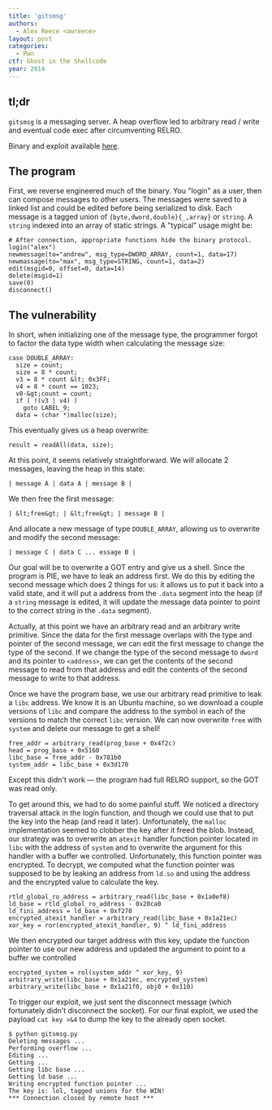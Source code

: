 ```yaml
---
title: 'gitsmsg'
authors:
  - Alex Reece <awreece>
layout: post
categories:
  - Pwn
ctf: Ghost in the Shellcode
year: 2014
---
```

## tl;dr

`gitsmsg` is a messaging server. A heap overflow led to arbitrary read / write and eventual code exec after circumventing RELRO.

<!--more-->

Binary and exploit available [here][1].

## The program

First, we reverse engineered much of the binary.
You "login" as a user, then can compose messages to other users. The messages
were saved to a linked list and could be edited before being serialized to disk.
Each message is a tagged union of `{byte,dword,double}{_,array}`
or `string`. A `string` indexed into an array of static strings.
A "typical" usage might be:

```
# After connection, appropriate functions hide the binary protocol.
login("alex")
newmessage(to="andrew", msg_type=DWORD_ARRAY, count=1, data=17)
newmassage(to="max", msg_type=STRING, count=1, data=2)
edit(msgid=0, offset=0, data=14)
delete(msgid=1)
save(0)
disconnect()
```

## The vulnerability

In short, when initializing one of the message type, the programmer forgot to
factor the data type width when calculating the message size:

```
case DOUBLE_ARRAY:
  size = count;
  size = 8 * count;
  v3 = 8 * count &lt; 0x3FF;
  v4 = 8 * count == 1023;
  v0-&gt;count = count;
  if ( !(v3 | v4) )
    goto LABEL_9;
  data = (char *)malloc(size);
```

This eventually gives us a heap overwrite:

```
result = readAll(data, size);
```

At this point, it seems relatively straightforward. We will allocate 2 messages,
leaving the heap in this state:

```
| message A | data A | message B |
```

We then free the first message:

```
| &lt;free&gt; | &lt;free&gt; | message B |
```

And allocate a new message of type `DOUBLE_ARRAY`, allowing us to overwrite and
modify the second message:

```
| message C | data C ... essage B |
```

Our goal will be to overwrite a GOT entry and give us a shell. Since the program
is PIE, we have to leak an address first. We do this by editing the second
message which does 2 things for us: it allows us to put it back into a valid
state, and it will put a address from the `.data` segment into the heap (if a
`string` message is edited, it will update the message data pointer to point
to the correct string in the `.data` segment).

Actually, at this point we have an arbitrary read and an arbitrary write
primitive. Since the data for the first message overlaps with the type and
pointer of the second message, we can edit the first message to change the type
of the second. If we change the type of the second message to `dword` and its
pointer to `<address>`, we can get the contents of the second message to read
from that address and edit the contents of the second message to write to that
address.

Once we have the program base, we use our arbitrary read primitive to leak a
`libc` address. We know it is an Ubuntu machine, so we download a couple versions
of `libc` and compare the address to the symbol in each of the versions to match
the correct `libc` version. We can now overwrite `free` with `system` and delete
our message to get a shell!

```
free_addr = arbitrary_read(prog_base + 0x4f2c)
head = prog_base + 0x5160
libc_base = free_addr - 0x781b0
system_addr = libc_base + 0x3d170
```

Except this didn't work &mdash; the program had full RELRO support, so the GOT was
read only.

To get around this, we had to do some painful stuff. We noticed a directory
traversal attack in the login function, and though we could use that to put the
key into the heap (and read it later). Unfortunately, the `malloc`
implementation seemed to clobber the key after it freed the blob. Instead,
our strategy
was to overwrite an `atexit` handler function pointer located in `libc` with the
address of `system` and to overwrite the argument for this handler with a buffer
we controlled. Unfortunately, this function pointer was encrypted. To decrypt,
we computed what the function pointer was supposed to be by leaking an address
from `ld.so` and using the address and the encrypted value to calculate the key.

```
rtld_global_ro_address = arbitrary_read(libc_base + 0x1a0ef8)
ld_base = rtld_global_ro_address - 0x20ca0
ld_fini_address = ld_base + 0xf270
encrypted_atexit_handler = arbitrary_read(libc_base + 0x1a21ec)
xor_key = ror(encrypted_atexit_handler, 9) ^ ld_fini_address
```

We then encrypted our target address with this key, update the function pointer
to use our new address and updated the argument to point to a buffer we
controlled

```
encrypted_system = rol(system_addr ^ xor_key, 9)
arbitrary_write(libc_base + 0x1a21ec, encrypted_system)
arbitrary_write(libc_base + 0x1a21f0, obj0 + 0x110)
```

To trigger our exploit, we just sent the disconnect message (which fortunately
didn't disconnect the socket). For our final exploit, we used the payload
`cat key >&4` to dump the key to the already open socket.

```
$ python gitsmsg.py
Deleting messages ...
Performing overflow ...
Editing ...
Getting ...
Getting libc base ...
Getting ld base ...
Writing encrypted function pointer ...
The key is: lol, tagged unions for the WIN!
*** Connection closed by remote host ***
```

 [1]: http://ppp.cylab.cmu.edu/wordpress/wp-content/uploads/2014/01/gitsmsg.tar.gz